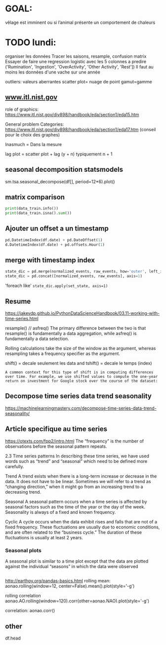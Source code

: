 # GOAL:
vêlage est imminent ou si l’animal présente un comportement de chaleurs

# TODO lundi:

organiser les données
Tracer les saisons, resample, confusion matrix
Essayer de faire une regression logistic avec les 5 colonnes a predire
('Rumination', 'Ingestion', 'OverActivity', 'Other Activity', 'Rest'])
Il faut au moins les données d'une vache sur une année



outliers: valeurs aberrantes
scatter plot= nuage de point
gamut=gamme

## www.itl.nist.gov
role of graphics: https://www.itl.nist.gov/div898/handbook/eda/section1/eda15.htm

General problem Categories: https://www.itl.nist.gov/div898/handbook/eda/section1/eda17.htm
(conseil pour le choix des graphes)

Inasmuch = Dans la mesure

lag plot = scatter plot + lag (y + n) typiquement n + 1

## seasonal decomposition statsmodels
sm.tsa.seasonal_decompose(df[], period=12*6).plot()

## matrix comparison
```python
print(data_train.info())
print(data_train.isna().sum())
```

## Ajouter un offset a un timestamp
```python
pd.DatetimeIndex(df.date) + pd.DateOffset(1)
d.DatetimeIndex(df.date) + pd.offsets.Hour(1)
```

## merge with timestamp index
```python
state_dic = pd.merge(normalized_events, raw_events, how='outer', left_index=True, right_index=True)
state_dic = pd.concat([normalized_events, raw_events], axis=1)
```

'foreach like' `state_dic.apply(set_state, axis=1)`

## Resume 
https://jakevdp.github.io/PythonDataScienceHandbook/03.11-working-with-time-series.html

resample() // asfreq()
The primary difference between the two is that resample() is fundamentally a data aggregation,
while asfreq() is fundamentally a data selection.

Rolling calculations take the size of the window as the argument, whereas resampling takes a frequency specifier as the argument.

shift() = decale seulement les data
and tshift() = decale le temps (index)

```
A common context for this type of shift is in computing differences over time. For example, we use shifted values to compute the one-year return on investment for Google stock over the course of the dataset:
```

## Decompose time series data trend seasonality
https://machinelearningmastery.com/decompose-time-series-data-trend-seasonality/




## Article specifique au time series
https://otexts.com/fpp2/intro.html
The “frequency” is the number of observations before the seasonal pattern repeats.

2.3 Time series patterns
In describing these time series, we have used words such as “trend” and “seasonal” which need to be defined more carefully.

Trend
A trend exists when there is a long-term increase or decrease in the data. It does not have to be linear. Sometimes we will refer to a trend as “changing direction,” when it might go from an increasing trend to a decreasing trend.

Seasonal
A seasonal pattern occurs when a time series is affected by seasonal factors such as the time of the year or the day of the week. Seasonality is always of a fixed and known frequency.

Cyclic
A cycle occurs when the data exhibit rises and falls that are not of a fixed frequency. These fluctuations are usually due to economic conditions, and are often related to the “business cycle.” The duration of these fluctuations is usually at least 2 years.

### Seasonal plots
A seasonal plot is similar to a time plot except that the data are plotted against the individual “seasons” in which the data were observed

##
http://earthpy.org/pandas-basics.html
rolling mean:
aonao.rolling(window=12, center=False).mean().plot(style='-g')

rolling correlation
aonao.AO.rolling(window=120).corr(other=aonao.NAO).plot(style='-g')

correlation:
aonao.corr()


## other
df.head
